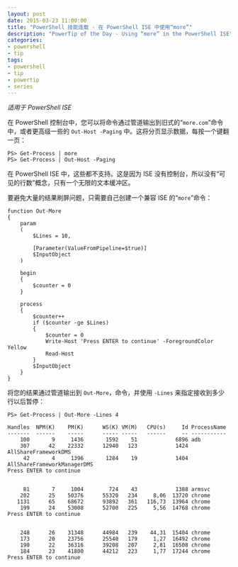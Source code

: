 ```yaml
---
layout: post
date: 2015-03-23 11:00:00
title: "PowerShell 技能连载 - 在 PowerShell ISE 中使用“more”"
description: "PowerTip of the Day - Using “more” in the PowerShell ISE"
categories:
- powershell
- tip
tags:
- powershell
- tip
- powertip
- series
---
```

_适用于 PowerShell ISE_

在 PowerShell 控制台中，您可以将命令通过管道输出到旧式的“`more.com`”命令中，或者更高级一些的 `Out-Host -Paging` 中。这将分页显示数据，每按一个键翻一页：

    PS> Get-Process | more
    PS> Get-Process | Out-Host -Paging

在 PowerShell ISE 中，这些都不支持。这是因为 ISE 没有控制台，所以没有“可见的行数”概念，只有一个无限的文本缓冲区。

要避免大量的结果刷屏问题，只需要自己创建一个兼容 ISE 的“`more`”命令：

    function Out-More
    {
        param
        (
            $Lines = 10,

            [Parameter(ValueFromPipeline=$true)]
            $InputObject
        )

        begin
        {
            $counter = 0
        }

        process
        {
            $counter++
            if ($counter -ge $Lines)
            {
                $counter = 0
                Write-Host 'Press ENTER to continue' -ForegroundColor Yellow
                Read-Host
            }
            $InputObject
        }
    }

将您的结果通过管道输出到 `Out-More`，命令，并使用 `-Lines` 来指定接收到多少行以后暂停：

    PS> Get-Process | Out-More -Lines 4

    Handles  NPM(K)    PM(K)      WS(K) VM(M)   CPU(s)     Id ProcessName
    -------  ------    -----      ----- -----   ------     -- -----------
        100       9     1436       1592    51            6896 adb
        307      42    22332      12940   123            1424 AllShareFrameworkDMS
         42       4     1396       1284    19            1404 AllShareFrameworkManagerDMS
    Press ENTER to continue


         81       7     1004        724    43            1388 armsvc
        202      25    50376      55320   234     8,06  13720 chrome
       1131      65    68672      93892   361   116,73  13964 chrome
        199      24    53008      52700   225     5,56  14768 chrome
    Press ENTER to continue


        248      26    31348      44984   239    44,31  15404 chrome
        173      20    23756      25540   179     1,27  16492 chrome
        190      22    36316      39208   207     2,81  16508 chrome
        184      23    41800      44212   223     1,77  17244 chrome
    Press ENTER to continue

<!--本文国际来源：[Using “more” in the PowerShell ISE](http://community.idera.com/powershell/powertips/b/tips/posts/using-more-in-the-powershell-ise)-->

